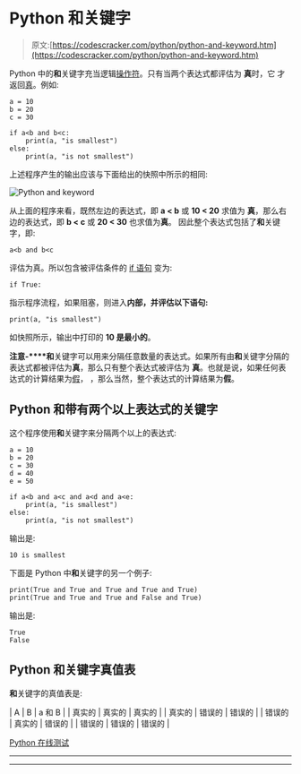 # Python 和关键字

> 原文:[https://codescracker.com/python/python-and-keyword.htm](https://codescracker.com/python/python-and-keyword.htm)

Python 中的**和**关键字充当逻辑[操作符](/python/python-operators.htm)。只有当两个表达式都评估为 **真**时，它 才返回[真](/python/python-true-keyword.htm)。例如:

```
a = 10
b = 20
c = 30

if a<b and b<c:
    print(a, "is smallest")
else:
    print(a, "is not smallest")
```

上述程序产生的输出应该与下面给出的快照中所示的相同:

![Python and keyword](../Images/e65a234b476da412532a2ad94a247378.png)

从上面的程序来看，既然左边的表达式，即 **a < b** 或 **10 < 20** 求值为 **真**，那么右边的表达式，即 **b < c** 或 **20 < 30** 也求值为**真**。 因此整个表达式包括了**和**关键字，即:

```
a<b and b<c
```

评估为真。所以包含被评估条件的 [if 语句](/python/python-if-else-elif-statements.htm) 变为:

```
if True:
```

指示程序流程，如果阻塞，则进入**内部，并评估以下语句:**

```
print(a, "is smallest")
```

如快照所示，输出中打印的 **10 是最小的**。

**注意-****和**关键字可以用来分隔任意数量的表达式。如果所有由**和**关键字分隔的 表达式都被评估为**真**，那么只有整个表达式被评估为 **真**。也就是说，如果任何表达式的计算结果为[假](/python/python-false-keyword.htm)， ，那么当然，整个表达式的计算结果为**假**。

## Python 和带有两个以上表达式的关键字

这个程序使用**和**关键字来分隔两个以上的表达式:

```
a = 10
b = 20
c = 30
d = 40
e = 50

if a<b and a<c and a<d and a<e:
    print(a, "is smallest")
else:
    print(a, "is not smallest")
```

输出是:

```
10 is smallest
```

下面是 Python 中**和**关键字的另一个例子:

```
print(True and True and True and True and True)
print(True and True and True and False and True)
```

输出是:

```
True
False
```

## Python 和关键字真值表

**和**关键字的真值表是:

| A | B | a 和 B |
| 真实的 | 真实的 | 真实的 |
| 真实的 | 错误的 | 错误的 |
| 错误的 | 真实的 | 错误的 |
| 错误的 | 错误的 | 错误的 |

[Python 在线测试](/exam/showtest.php?subid=10)

* * *

* * *